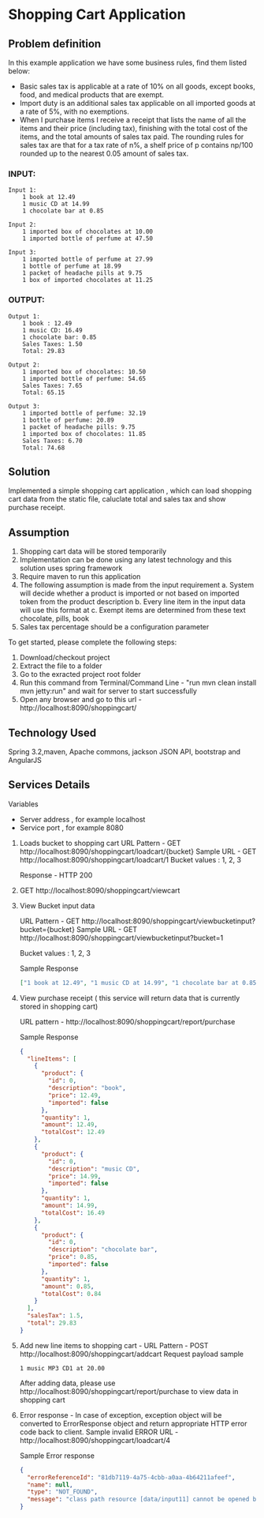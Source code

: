 # Shopping Cart Application

## Problem definition

In this example application we have some business rules, find them listed below:

- Basic sales tax is applicable at a rate of 10% on all goods, except books, food,
  and medical products that are exempt.
- Import duty is an additional sales tax applicable on all imported goods at a rate of 5%, with no exemptions.
- When I purchase items I receive a receipt that lists the name of all the items and
  their price (including tax), finishing with the total cost of the items, and the total
  amounts of sales tax paid.
  The rounding rules for sales tax are that for a tax rate of n%, a shelf price of p contains np/100 rounded up to the nearest 0.05 amount of sales tax.

### INPUT:

    Input 1:
    	1 book at 12.49
    	1 music CD at 14.99
    	1 chocolate bar at 0.85

    Input 2:
    	1 imported box of chocolates at 10.00
    	1 imported bottle of perfume at 47.50

    Input 3:
    	1 imported bottle of perfume at 27.99
    	1 bottle of perfume at 18.99
    	1 packet of headache pills at 9.75
    	1 box of imported chocolates at 11.25

### OUTPUT:

    Output 1:
    	1 book : 12.49
    	1 music CD: 16.49
    	1 chocolate bar: 0.85
    	Sales Taxes: 1.50
    	Total: 29.83

    Output 2:
    	1 imported box of chocolates: 10.50
    	1 imported bottle of perfume: 54.65
    	Sales Taxes: 7.65
    	Total: 65.15

    Output 3:
    	1 imported bottle of perfume: 32.19
    	1 bottle of perfume: 20.89
    	1 packet of headache pills: 9.75
    	1 imported box of chocolates: 11.85
    	Sales Taxes: 6.70
    	Total: 74.68

## Solution

Implemented a simple shopping cart application , which can load shopping cart data from the static file, caluclate total and sales tax and show purchase receipt.

## Assumption

1. Shopping cart data will be stored temporarily
2. Implementation can be done using any latest technology and this solution uses spring framework
3. Require maven to run this application
4. The following assumption is made from the input requirement
   a. System will decide whether a product is imported or not based on imported token from the product description
   b. Every line item in the input data will use this format <Qty> <imported> <desc> at <price>
   c. Exempt items are determined from these text chocolate, pills, book
5. Sales tax percentage should be a configuration parameter

To get started, please complete the following steps:

1. Download/checkout project
2. Extract the file to a folder
3. Go to the exracted project root folder
4. Run this command from Terminal/Command Line - "run mvn clean install mvn jetty:run" and wait for server to start successfully
5. Open any browser and go to this url - http://localhost:8090/shoppingcart/

## Technology Used

Spring 3.2,maven, Apache commons, jackson JSON API, bootstrap and AngularJS

## Services Details

Variables

- Server address <localhost>, for example localhost
- Service port <port>, for example 8080

1. Loads bucket to shopping cart
   URL Pattern - GET http://localhost:8090/shoppingcart/loadcart/{bucket}
   Sample URL - GET http://localhost:8090/shoppingcart/loadcart/1
   Bucket values : 1, 2, 3

   Response - HTTP 200

2. GET http://localhost:8090/shoppingcart/viewcart

3. View Bucket input data

   URL Pattern - GET http://localhost:8090/shoppingcart/viewbucketinput?bucket={bucket}
   Sample URL - GET http://localhost:8090/shoppingcart/viewbucketinput?bucket=1

   Bucket values : 1, 2, 3

   Sample Response

   ```json
   ["1 book at 12.49", "1 music CD at 14.99", "1 chocolate bar at 0.85"]
   ```

4) View purchase receipt ( this service will return data that is currently stored in shopping cart)

   URL pattern - http://localhost:8090/shoppingcart/report/purchase

   Sample Response

   ```json
   {
     "lineItems": [
       {
         "product": {
           "id": 0,
           "description": "book",
           "price": 12.49,
           "imported": false
         },
         "quantity": 1,
         "amount": 12.49,
         "totalCost": 12.49
       },
       {
         "product": {
           "id": 0,
           "description": "music CD",
           "price": 14.99,
           "imported": false
         },
         "quantity": 1,
         "amount": 14.99,
         "totalCost": 16.49
       },
       {
         "product": {
           "id": 0,
           "description": "chocolate bar",
           "price": 0.85,
           "imported": false
         },
         "quantity": 1,
         "amount": 0.85,
         "totalCost": 0.84
       }
     ],
     "salesTax": 1.5,
     "total": 29.83
   }
   ```

5) Add new line items to shopping cart -
   URL Pattern - POST http://localhost:8090/shoppingcart/addcart
   Request payload sample

   ```text
   1 music MP3 CD1 at 20.00
   ```

   After adding data, please use http://localhost:8090/shoppingcart/report/purchase to view data in shopping cart

6) Error response - In case of exception, exception object will be converted to ErrorResponse object and return appropriate HTTP error code back to client. Sample invalid ERROR URL - http://localhost:8090/shoppingcart/loadcart/4

   Sample Error response

   ```json
   {
     "errorReferenceId": "81db7119-4a75-4cbb-a0aa-4b64211afeef",
     "name": null,
     "type": "NOT_FOUND",
     "message": "class path resource [data/input11] cannot be opened because it does not exist"
   }
   ```
